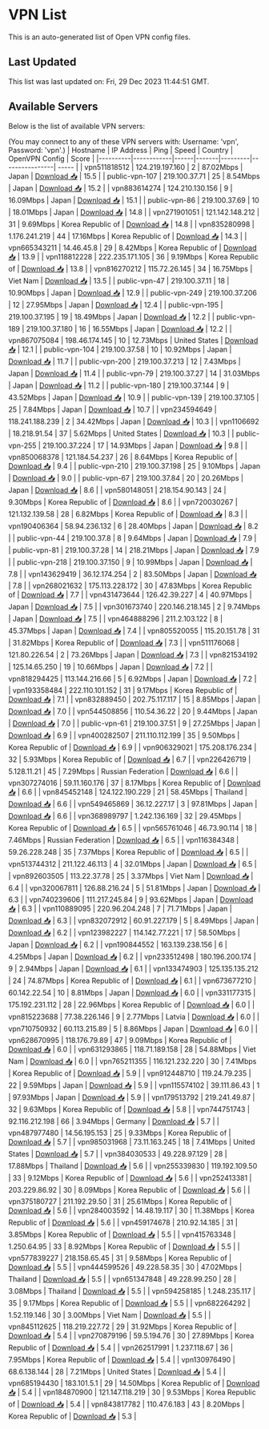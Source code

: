 # VPN List

This is an auto-generated list of Open VPN config files.

## Last Updated

This list was last updated on: Fri, 29 Dec 2023 11:44:51 GMT.

## Available Servers

Below is the list of available VPN servers:

(You may connect to any of these VPN servers with: Username: 'vpn', Password: 'vpn'.)
| Hostname | IP Address | Ping | Speed | Country | OpenVPN Config | Score |
|----------|------------|------|-------|---------|----------------| ----- |
| vpn511818512 | 124.219.197.160 | 2 | 87.02Mbps | Japan | [Download 📥](./configs/server_0_JP.ovpn) | 15.5 |
| public-vpn-107 | 219.100.37.71 | 25 | 8.54Mbps | Japan | [Download 📥](./configs/server_1_JP.ovpn) | 15.2 |
| vpn883614274 | 124.210.130.156 | 9 | 16.09Mbps | Japan | [Download 📥](./configs/server_2_JP.ovpn) | 15.1 |
| public-vpn-86 | 219.100.37.69 | 10 | 18.01Mbps | Japan | [Download 📥](./configs/server_3_JP.ovpn) | 14.8 |
| vpn271901051 | 121.142.148.212 | 31 | 9.69Mbps | Korea Republic of | [Download 📥](./configs/server_4_KR.ovpn) | 14.8 |
| vpn835280998 | 1.176.241.219 | 44 | 17.16Mbps | Korea Republic of | [Download 📥](./configs/server_5_KR.ovpn) | 14.3 |
| vpn665343211 | 14.46.45.8 | 29 | 8.42Mbps | Korea Republic of | [Download 📥](./configs/server_6_KR.ovpn) | 13.9 |
| vpn118812228 | 222.235.171.105 | 36 | 9.19Mbps | Korea Republic of | [Download 📥](./configs/server_7_KR.ovpn) | 13.8 |
| vpn816270212 | 115.72.26.145 | 34 | 16.75Mbps | Viet Nam | [Download 📥](./configs/server_8_VN.ovpn) | 13.5 |
| public-vpn-47 | 219.100.37.11 | 18 | 10.90Mbps | Japan | [Download 📥](./configs/server_9_JP.ovpn) | 12.9 |
| public-vpn-249 | 219.100.37.206 | 12 | 27.95Mbps | Japan | [Download 📥](./configs/server_10_JP.ovpn) | 12.4 |
| public-vpn-195 | 219.100.37.195 | 19 | 18.49Mbps | Japan | [Download 📥](./configs/server_11_JP.ovpn) | 12.2 |
| public-vpn-189 | 219.100.37.180 | 16 | 16.55Mbps | Japan | [Download 📥](./configs/server_12_JP.ovpn) | 12.2 |
| vpn867075084 | 198.46.174.145 | 10 | 12.73Mbps | United States | [Download 📥](./configs/server_13_US.ovpn) | 12.1 |
| public-vpn-104 | 219.100.37.58 | 10 | 10.92Mbps | Japan | [Download 📥](./configs/server_14_JP.ovpn) | 11.7 |
| public-vpn-200 | 219.100.37.213 | 12 | 7.43Mbps | Japan | [Download 📥](./configs/server_15_JP.ovpn) | 11.4 |
| public-vpn-79 | 219.100.37.27 | 14 | 31.03Mbps | Japan | [Download 📥](./configs/server_16_JP.ovpn) | 11.2 |
| public-vpn-180 | 219.100.37.144 | 9 | 43.52Mbps | Japan | [Download 📥](./configs/server_17_JP.ovpn) | 10.9 |
| public-vpn-139 | 219.100.37.105 | 25 | 7.84Mbps | Japan | [Download 📥](./configs/server_18_JP.ovpn) | 10.7 |
| vpn234594649 | 118.241.188.239 | 2 | 34.42Mbps | Japan | [Download 📥](./configs/server_19_JP.ovpn) | 10.3 |
| vpn1106692 | 18.218.91.54 | 37 | 5.62Mbps | United States | [Download 📥](./configs/server_20_US.ovpn) | 10.3 |
| public-vpn-255 | 219.100.37.224 | 17 | 14.93Mbps | Japan | [Download 📥](./configs/server_21_JP.ovpn) | 9.8 |
| vpn850068378 | 121.184.54.237 | 26 | 8.64Mbps | Korea Republic of | [Download 📥](./configs/server_22_KR.ovpn) | 9.4 |
| public-vpn-210 | 219.100.37.198 | 25 | 9.10Mbps | Japan | [Download 📥](./configs/server_23_JP.ovpn) | 9.0 |
| public-vpn-67 | 219.100.37.84 | 20 | 20.26Mbps | Japan | [Download 📥](./configs/server_24_JP.ovpn) | 8.6 |
| vpn580148051 | 218.154.90.143 | 24 | 9.30Mbps | Korea Republic of | [Download 📥](./configs/server_25_KR.ovpn) | 8.6 |
| vpn720030267 | 121.132.139.58 | 28 | 6.82Mbps | Korea Republic of | [Download 📥](./configs/server_26_KR.ovpn) | 8.3 |
| vpn190406364 | 58.94.236.132 | 6 | 28.40Mbps | Japan | [Download 📥](./configs/server_27_JP.ovpn) | 8.2 |
| public-vpn-44 | 219.100.37.8 | 8 | 9.64Mbps | Japan | [Download 📥](./configs/server_28_JP.ovpn) | 7.9 |
| public-vpn-81 | 219.100.37.28 | 14 | 218.21Mbps | Japan | [Download 📥](./configs/server_29_JP.ovpn) | 7.9 |
| public-vpn-218 | 219.100.37.150 | 9 | 10.99Mbps | Japan | [Download 📥](./configs/server_30_JP.ovpn) | 7.8 |
| vpn143629419 | 36.12.174.254 | 2 | 83.50Mbps | Japan | [Download 📥](./configs/server_31_JP.ovpn) | 7.8 |
| vpn268021632 | 175.113.228.172 | 30 | 47.83Mbps | Korea Republic of | [Download 📥](./configs/server_32_KR.ovpn) | 7.7 |
| vpn431473644 | 126.42.39.227 | 4 | 40.97Mbps | Japan | [Download 📥](./configs/server_33_JP.ovpn) | 7.5 |
| vpn301673740 | 220.146.218.145 | 2 | 9.74Mbps | Japan | [Download 📥](./configs/server_34_JP.ovpn) | 7.5 |
| vpn464888296 | 211.2.103.122 | 8 | 45.37Mbps | Japan | [Download 📥](./configs/server_35_JP.ovpn) | 7.4 |
| vpn805520055 | 115.20.151.78 | 31 | 31.82Mbps | Korea Republic of | [Download 📥](./configs/server_36_KR.ovpn) | 7.3 |
| vpn511176068 | 121.80.226.54 | 2 | 73.26Mbps | Japan | [Download 📥](./configs/server_37_JP.ovpn) | 7.3 |
| vpn821534192 | 125.14.65.250 | 19 | 10.66Mbps | Japan | [Download 📥](./configs/server_38_JP.ovpn) | 7.2 |
| vpn818294425 | 113.144.216.66 | 5 | 6.92Mbps | Japan | [Download 📥](./configs/server_39_JP.ovpn) | 7.2 |
| vpn193358484 | 222.110.101.152 | 31 | 9.17Mbps | Korea Republic of | [Download 📥](./configs/server_40_KR.ovpn) | 7.1 |
| vpn832889450 | 202.75.117.117 | 15 | 8.85Mbps | Japan | [Download 📥](./configs/server_41_JP.ovpn) | 7.0 |
| vpn544508856 | 110.54.36.22 | 20 | 9.44Mbps | Japan | [Download 📥](./configs/server_42_JP.ovpn) | 7.0 |
| public-vpn-61 | 219.100.37.51 | 9 | 27.25Mbps | Japan | [Download 📥](./configs/server_43_JP.ovpn) | 6.9 |
| vpn400282507 | 211.110.112.199 | 35 | 9.50Mbps | Korea Republic of | [Download 📥](./configs/server_44_KR.ovpn) | 6.9 |
| vpn906329021 | 175.208.176.234 | 32 | 5.93Mbps | Korea Republic of | [Download 📥](./configs/server_45_KR.ovpn) | 6.7 |
| vpn226426719 | 5.128.11.21 | 45 | 7.29Mbps | Russian Federation | [Download 📥](./configs/server_46_RU.ovpn) | 6.6 |
| vpn307274016 | 59.11.160.176 | 37 | 8.17Mbps | Korea Republic of | [Download 📥](./configs/server_47_KR.ovpn) | 6.6 |
| vpn845452148 | 124.122.190.229 | 21 | 58.45Mbps | Thailand | [Download 📥](./configs/server_48_TH.ovpn) | 6.6 |
| vpn549465869 | 36.12.227.17 | 3 | 97.81Mbps | Japan | [Download 📥](./configs/server_49_JP.ovpn) | 6.6 |
| vpn368989797 | 1.242.136.169 | 32 | 29.45Mbps | Korea Republic of | [Download 📥](./configs/server_50_KR.ovpn) | 6.5 |
| vpn565761046 | 46.73.90.114 | 18 | 7.46Mbps | Russian Federation | [Download 📥](./configs/server_51_RU.ovpn) | 6.5 |
| vpn116384348 | 59.26.228.248 | 35 | 7.37Mbps | Korea Republic of | [Download 📥](./configs/server_52_KR.ovpn) | 6.5 |
| vpn513744312 | 211.122.46.113 | 4 | 32.01Mbps | Japan | [Download 📥](./configs/server_53_JP.ovpn) | 6.5 |
| vpn892603505 | 113.22.37.78 | 25 | 3.37Mbps | Viet Nam | [Download 📥](./configs/server_54_VN.ovpn) | 6.4 |
| vpn320067811 | 126.88.216.24 | 5 | 51.81Mbps | Japan | [Download 📥](./configs/server_55_JP.ovpn) | 6.3 |
| vpn740239606 | 111.217.245.84 | 9 | 93.62Mbps | Japan | [Download 📥](./configs/server_56_JP.ovpn) | 6.3 |
| vpn110889095 | 220.96.204.248 | 7 | 71.71Mbps | Japan | [Download 📥](./configs/server_57_JP.ovpn) | 6.3 |
| vpn832072912 | 60.91.227.179 | 5 | 8.49Mbps | Japan | [Download 📥](./configs/server_58_JP.ovpn) | 6.2 |
| vpn123982227 | 114.142.77.221 | 17 | 58.50Mbps | Japan | [Download 📥](./configs/server_59_JP.ovpn) | 6.2 |
| vpn190844552 | 163.139.238.156 | 6 | 4.25Mbps | Japan | [Download 📥](./configs/server_60_JP.ovpn) | 6.2 |
| vpn233512498 | 180.196.200.174 | 9 | 2.94Mbps | Japan | [Download 📥](./configs/server_61_JP.ovpn) | 6.1 |
| vpn133474903 | 125.135.135.212 | 24 | 74.87Mbps | Korea Republic of | [Download 📥](./configs/server_62_KR.ovpn) | 6.1 |
| vpn673677210 | 60.142.22.54 | 10 | 8.81Mbps | Japan | [Download 📥](./configs/server_63_JP.ovpn) | 6.0 |
| vpn331177315 | 175.192.231.112 | 28 | 22.96Mbps | Korea Republic of | [Download 📥](./configs/server_64_KR.ovpn) | 6.0 |
| vpn815223688 | 77.38.226.146 | 9 | 2.77Mbps | Latvia | [Download 📥](./configs/server_65_LV.ovpn) | 6.0 |
| vpn710750932 | 60.113.215.89 | 5 | 8.86Mbps | Japan | [Download 📥](./configs/server_66_JP.ovpn) | 6.0 |
| vpn628670995 | 118.176.79.89 | 47 | 9.09Mbps | Korea Republic of | [Download 📥](./configs/server_67_KR.ovpn) | 6.0 |
| vpn631293865 | 118.71.189.158 | 28 | 54.88Mbps | Viet Nam | [Download 📥](./configs/server_68_VN.ovpn) | 6.0 |
| vpn765211355 | 116.121.232.220 | 30 | 7.41Mbps | Korea Republic of | [Download 📥](./configs/server_69_KR.ovpn) | 5.9 |
| vpn912448710 | 119.24.79.235 | 22 | 9.59Mbps | Japan | [Download 📥](./configs/server_70_JP.ovpn) | 5.9 |
| vpn115574102 | 39.111.86.43 | 1 | 97.93Mbps | Japan | [Download 📥](./configs/server_71_JP.ovpn) | 5.9 |
| vpn179513792 | 219.241.49.87 | 32 | 9.63Mbps | Korea Republic of | [Download 📥](./configs/server_72_KR.ovpn) | 5.8 |
| vpn744751743 | 92.116.212.198 | 66 | 3.94Mbps | Germany | [Download 📥](./configs/server_73_DE.ovpn) | 5.7 |
| vpn487977480 | 14.56.195.153 | 25 | 9.33Mbps | Korea Republic of | [Download 📥](./configs/server_74_KR.ovpn) | 5.7 |
| vpn985031968 | 73.11.163.245 | 18 | 7.41Mbps | United States | [Download 📥](./configs/server_75_US.ovpn) | 5.7 |
| vpn384030533 | 49.228.97.129 | 28 | 17.88Mbps | Thailand | [Download 📥](./configs/server_76_TH.ovpn) | 5.6 |
| vpn255339830 | 119.192.109.50 | 33 | 9.12Mbps | Korea Republic of | [Download 📥](./configs/server_77_KR.ovpn) | 5.6 |
| vpn252413381 | 203.229.86.92 | 30 | 8.09Mbps | Korea Republic of | [Download 📥](./configs/server_78_KR.ovpn) | 5.6 |
| vpn375180727 | 211.192.29.50 | 31 | 25.61Mbps | Korea Republic of | [Download 📥](./configs/server_79_KR.ovpn) | 5.6 |
| vpn284003592 | 14.48.19.117 | 30 | 11.38Mbps | Korea Republic of | [Download 📥](./configs/server_80_KR.ovpn) | 5.6 |
| vpn459174678 | 210.92.14.185 | 31 | 3.85Mbps | Korea Republic of | [Download 📥](./configs/server_81_KR.ovpn) | 5.5 |
| vpn415763348 | 1.250.64.95 | 33 | 8.92Mbps | Korea Republic of | [Download 📥](./configs/server_82_KR.ovpn) | 5.5 |
| vpn577839227 | 218.158.65.45 | 31 | 9.58Mbps | Korea Republic of | [Download 📥](./configs/server_83_KR.ovpn) | 5.5 |
| vpn444599526 | 49.228.58.35 | 30 | 47.02Mbps | Thailand | [Download 📥](./configs/server_84_TH.ovpn) | 5.5 |
| vpn651347848 | 49.228.99.250 | 28 | 3.08Mbps | Thailand | [Download 📥](./configs/server_85_TH.ovpn) | 5.5 |
| vpn594258185 | 1.248.235.117 | 35 | 9.17Mbps | Korea Republic of | [Download 📥](./configs/server_86_KR.ovpn) | 5.5 |
| vpn682264292 | 1.52.119.146 | 30 | 3.00Mbps | Viet Nam | [Download 📥](./configs/server_87_VN.ovpn) | 5.5 |
| vpn845112625 | 118.219.227.72 | 29 | 31.92Mbps | Korea Republic of | [Download 📥](./configs/server_88_KR.ovpn) | 5.4 |
| vpn270879196 | 59.5.194.76 | 30 | 27.89Mbps | Korea Republic of | [Download 📥](./configs/server_89_KR.ovpn) | 5.4 |
| vpn262517991 | 1.237.118.67 | 36 | 7.95Mbps | Korea Republic of | [Download 📥](./configs/server_90_KR.ovpn) | 5.4 |
| vpn130976490 | 68.6.138.144 | 28 | 7.21Mbps | United States | [Download 📥](./configs/server_91_US.ovpn) | 5.4 |
| vpn685194430 | 183.101.5.1 | 29 | 14.50Mbps | Korea Republic of | [Download 📥](./configs/server_92_KR.ovpn) | 5.4 |
| vpn184870900 | 121.147.118.219 | 30 | 9.53Mbps | Korea Republic of | [Download 📥](./configs/server_93_KR.ovpn) | 5.4 |
| vpn843817782 | 110.47.6.183 | 43 | 8.20Mbps | Korea Republic of | [Download 📥](./configs/server_94_KR.ovpn) | 5.3 |
